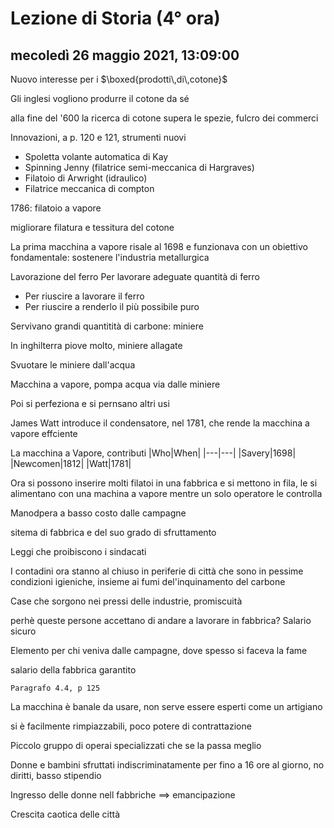 # Lezione di Storia (4° ora)

## mecoledì 26 maggio 2021, 13:09:00
Nuovo interesse per i $\boxed{prodotti\,di\,cotone}$

Gli inglesi vogliono produrre il cotone da sé

alla fine del '600 la ricerca di cotone supera le spezie, fulcro dei commerci

Innovazioni, a p. 120 e 121, strumenti nuovi

* Spoletta volante automatica di Kay
* Spinning Jenny (filatrice semi-meccanica di Hargraves)
* Filatoio di Arwright (idraulico)
* Filatrice meccanica di compton

1786: filatoio a vapore


migliorare filatura e tessitura del cotone

La prima macchina a vapore risale al 1698 e funzionava con un obiettivo fondamentale: sostenere l'industria metallurgica

Lavorazione del ferro
Per lavorare adeguate quantità di ferro
* Per riuscire a lavorare il ferro
* Per riuscire a renderlo il più possibile puro

Servivano grandi quantitità di carbone: miniere

In inghilterra piove molto, miniere allagate

Svuotare le miniere dall'acqua


Macchina a vapore, pompa acqua via dalle miniere

Poi si perfeziona e si pernsano altri usi

James Watt introduce il condensatore, nel 1781, che rende la macchina a vapore effciente

La macchina a Vapore, contributi
|Who|When|
|---|---|
|Savery|1698|
|Newcomen|1812|
|Watt|1781|


Ora si possono inserire molti filatoi in una fabbrica e si mettono in fila, le si alimentano con una machina a vapore mentre un solo operatore le controlla


Manodpera a basso costo dalle campagne


sitema di fabbrica e del suo grado di sfruttamento

 Leggi che proibiscono i sindacati

I contadini ora stanno al chiuso in periferie di città che sono in pessime condizioni igieniche, insieme ai fumi del'inquinamento del carbone

Case che sorgono nei pressi delle industrie, promiscuità


perhè queste persone accettano di andare a lavorare in fabbrica?
Salario sicuro

Elemento per chi veniva dalle campagne, dove spesso si faceva la fame

salario della fabbrica garantito

	Paragrafo 4.4, p 125


La macchina è banale da usare, non serve essere esperti come un artigiano

si è facilmente rimpiazzabili, poco potere di contrattazione

Piccolo gruppo di operai specializzati che se la passa meglio


Donne e bambini sfruttati indiscriminatamente per fino a 16 ore al giorno, no diritti, basso stipendio

Ingresso delle donne nell fabbriche $\implies$ emancipazione

Crescita caotica delle città


<!--stackedit_data:
eyJoaXN0b3J5IjpbODY0NTk2ODgyLC0zMzczMjY1NjYsODUyOD
UzMjU3XX0=
-->